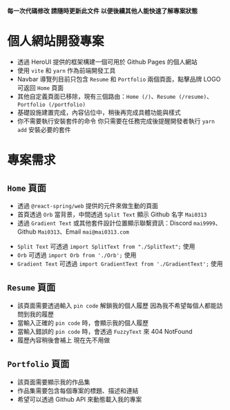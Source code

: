 <!-- Use this file to provide workspace-specific custom instructions to Copilot. For more details, visit https://code.visualstudio.com/docs/copilot/copilot-customization#_use-a-githubcopilotinstructionsmd-file -->

**每一次代碼修改 請隨時更新此文件 以便後續其他人能快速了解專案狀態**

# 個人網站開發專案
- 透過 HeroUI 提供的框架構建一個可用於 Github Pages 的個人網站
- 使用 `vite` 和 `yarn` 作為前端開發工具
- Navbar 導覽列目前只包含 `Resume` 和 `Portfolio` 兩個頁面，點擊品牌 LOGO 可返回 `Home` 頁面
- 其他自定義頁面已移除，現有三個路由：`Home (/)`、`Resume (/resume)`、`Portfolio (/portfolio)`
- 基礎設施建置完成，內容佔位中，稍後再完成具體功能與樣式
- 你不需要執行安裝套件的命令 你只需要在任務完成後提醒開發者執行 `yarn add` 安裝必要的套件

# 專案需求

## `Home` 頁面
- 透過 `@react-spring/web` 提供的元件來做生動的頁面
- 首頁透過 `Orb` 當背景，中間透過 `Split Text` 顯示 Github 名字 `Mai0313`
- 透過 `Gradient Text` 或其他套件設計位置顯示聯繫資訊：Discord `mai9999`、Github `Mai0313`、Email `mai@mai0313.com`
* `Split Text` 可透過 `import SplitText from "./SplitText";` 使用
* `Orb` 可透過 `import Orb from './Orb';` 使用
* `Gradient Text` 可透過 `import GradientText from './GradientText';` 使用

## `Resume` 頁面
- 該頁面需要透過輸入 `pin code` 解鎖我的個人履歷 因為我不希望每個人都能訪問到我的履歷
- 當輸入正確的 `pin code` 時，會顯示我的個人履歷
- 當輸入錯誤的 `pin code` 時，會透過 `FuzzyText` 來 404 NotFound
- 履歷內容稍後會補上 現在先不用做
 
## `Portfolio` 頁面
- 該頁面需要顯示我的作品集
- 作品集需要包含每個專案的標題、描述和連結
- 希望可以透過 Github API 來動態載入我的專案